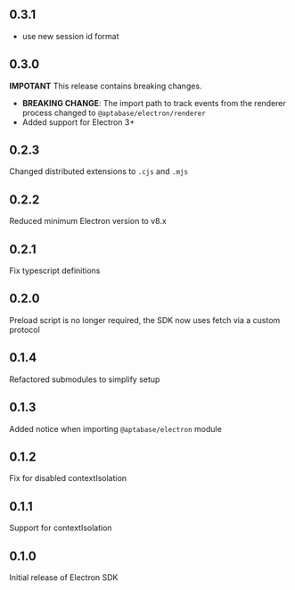 ## 0.3.1

- use new session id format

## 0.3.0

**IMPOTANT** This release contains breaking changes.

- **BREAKING CHANGE**: The import path to track events from the renderer process changed to `@aptabase/electron/renderer`
- Added support for Electron 3+

## 0.2.3

Changed distributed extensions to `.cjs` and `.mjs`

## 0.2.2

Reduced minimum Electron version to v8.x

## 0.2.1

Fix typescript definitions

## 0.2.0

Preload script is no longer required, the SDK now uses fetch via a custom protocol

## 0.1.4

Refactored submodules to simplify setup

## 0.1.3

Added notice when importing `@aptabase/electron` module

## 0.1.2

Fix for disabled contextIsolation

## 0.1.1

Support for contextIsolation

## 0.1.0

Initial release of Electron SDK

